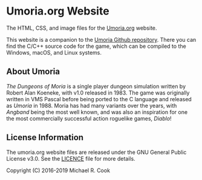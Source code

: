 # Umoria.org Website

The HTML, CSS, and image files for the [Umoria.org](https://umoria.org) website.

This website is a companion to the [Umoria Github repository](https://github.com/dungeons-of-moria/umoria).
There you can find the C/C++ source code for the game, which can be compiled
to the Windows, macOS, and Linux systems.


## About Umoria

_The Dungeons of Moria_ is a single player dungeon simulation written by Robert
Alan Koeneke, with v1.0 released in 1983. The game was originally written in
VMS Pascal before being ported to the C language and released as _Umoria_ in
1988. Moria has had many variants over the years, with _Angband_ being the most
well known, and was also an inspiration for one the most commercially
successful action roguelike games, _Diablo_!


## License Information

The umoria.org website files are released under the GNU General Public
License v3.0. See the [LICENCE](LICENCE) file for more details.

Copyright (C) 2016-2019 Michael R. Cook
